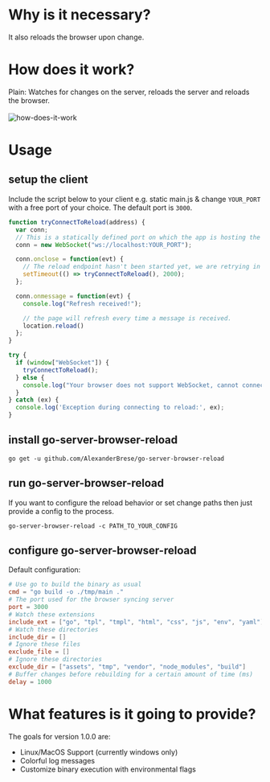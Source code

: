 # Why is it necessary?

It also reloads the browser upon change.

# How does it work?

Plain: Watches for changes on the server, reloads the server and reloads the browser.<br><br>
![how-does-it-work](https://github.com/AlexanderBrese/go-server-browser-reload/blob/main/go-server-browser-reload.png)

# Usage

## setup the client

Include the script below to your client e.g. static main.js & change `YOUR_PORT` with a free port of your choice. The default port is `3000`.<br>
```js
function tryConnectToReload(address) {
  var conn;
  // This is a statically defined port on which the app is hosting the reload service.
  conn = new WebSocket("ws://localhost:YOUR_PORT");

  conn.onclose = function(evt) {
    // The reload endpoint hasn't been started yet, we are retrying in 2 seconds.
    setTimeout(() => tryConnectToReload(), 2000);
  };

  conn.onmessage = function(evt) {
    console.log("Refresh received!");

    // the page will refresh every time a message is received.
    location.reload()
  };
}

try {
  if (window["WebSocket"]) {
    tryConnectToReload();
  } else {
    console.log("Your browser does not support WebSocket, cannot connect to the reload service.");
  }
} catch (ex) {
  console.log('Exception during connecting to reload:', ex);
}
```

## install go-server-browser-reload

```
go get -u github.com/AlexanderBrese/go-server-browser-reload
```

## run go-server-browser-reload 

If you want to configure the reload behavior or set change paths then just provide a config to the process.

```
go-server-browser-reload -c PATH_TO_YOUR_CONFIG
```

## configure go-server-browser-reload

Default configuration:
```toml
# Use go to build the binary as usual
cmd = "go build -o ./tmp/main ."
# The port used for the browser syncing server
port = 3000
# Watch these extensions
include_ext = ["go", "tpl", "tmpl", "html", "css", "js", "env", "yaml"]
# Watch these directories
include_dir = []
# Ignore these files
exclude_file = []
# Ignore these directories
exclude_dir = ["assets", "tmp", "vendor", "node_modules", "build"]
# Buffer changes before rebuilding for a certain amount of time (ms)
delay = 1000
```

# What features is it going to provide?

The goals for version 1.0.0 are:
- Linux/MacOS Support (currently windows only)
- Colorful log messages
- Customize binary execution with environmental flags
